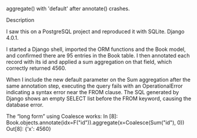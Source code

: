 aggregate() with 'default' after annotate() crashes.

Description

I saw this on a PostgreSQL project and reproduced it with SQLite. Django 4.0.1.

I started a Django shell, imported the ORM functions and the Book model, and confirmed there are 95 entries in the Book table. I then annotated each record with its id and applied a sum aggregation on that field, which correctly returned 4560.

When I include the new default parameter on the Sum aggregation after the same annotation step, executing the query fails with an OperationalError indicating a syntax error near the FROM clause. The SQL generated by Django shows an empty SELECT list before the FROM keyword, causing the database error.

The “long form” using Coalesce works:
In [8]: Book.objects.annotate(idx=F("id")).aggregate(x=Coalesce(Sum("id"), 0))
Out[8]: {'x': 4560}